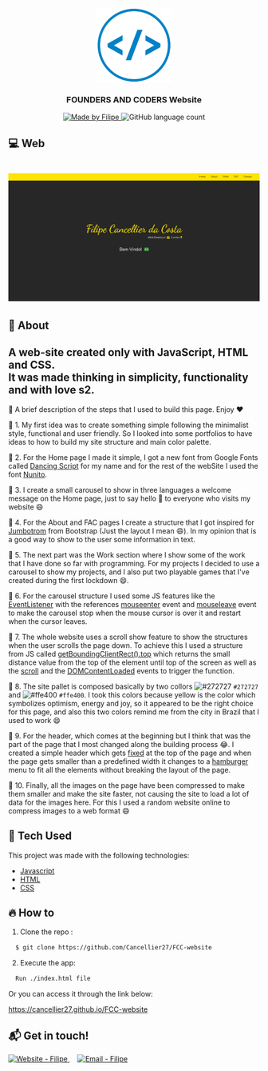 <h3 align="center">
    <img alt="Logo" title="#logo" width="150px" src="./assets/readMe/iconWebDev.png">
    <br><br>
    <b>FOUNDERS AND CODERS Website</b> 
</h3>

<p align="center">
  <a href="https://www.linkedin.com/in/filipe-cancellier-da-costa-8459ab160/">
    <img alt="Made by Filipe" src="https://img.shields.io/badge/made%20by-Filipe-brightgreen">
  </a>

  <img alt="GitHub language count" src="https://img.shields.io/badge/languages-3-brightgreen">

</p>

## :computer: Web

<h1 align="center">
    <img alt="Web" src="./assets/readMe/facWebsite2021.PNG" width="650px">
</h1>

## :bookmark: About

A web-site created only with JavaScript, HTML and CSS.
</br>
It was made thinking in simplicity, functionality and with love s2.
-------------------------------------------------------------------
 
:scroll: A brief description of the steps that I used to build this page. Enjoy :hearts: 

:small_blue_diamond: 1. My first idea was to create something simple following the minimalist style, functional and user friendly. So I looked into some portfolios to have ideas to how to build my site structure and main color palette.

:small_blue_diamond: 2. For the Home page I made it simple, I got a new font from Google Fonts called [Dancing Script](https://fonts.google.com/specimen/Dancing+Script) for my name and for the rest of the webSite I used the font [Nunito](https://fonts.google.com/specimen/Nunito). 

:small_blue_diamond: 3. I create a small carousel to show in three languages a welcome message on the Home page, just to say hello :wave: to everyone who visits my website :smile:

:small_blue_diamond: 4. For the About and FAC pages I create a structure that I got inspired for [Jumbotrom](https://getbootstrap.com/docs/4.0/components/jumbotron/) from Bootstrap (Just the layout I mean :smile:). In my opinion that is a good way to show to the user some information in text.

:small_blue_diamond: 5. The next part was the Work section where I show some of the work that I have done so far with programming. For my projects I decided to use a carousel to show my projects, and I also put two playable games that I've created during the first lockdown :smile:. 

:small_blue_diamond: 6. For the carousel structure I used some JS features like the [EventListener](https://developer.mozilla.org/en-US/docs/Web/API/EventListener) with the references [mouseenter](https://developer.mozilla.org/en-US/docs/Web/API/Element/mouseenter_event) event and [mouseleave](https://developer.mozilla.org/en-US/docs/Web/API/Element/mouseleave_event) event to make the carousel stop when the mouse cursor is over it and restart when the cursor leaves.

:small_blue_diamond: 7. The whole website uses a scroll show feature to show the structures when the user scrolls the page down. To achieve this I used a structure from JS called [getBoundingClientRect().top](https://developer.mozilla.org/en-US/docs/Web/API/Element/getBoundingClientRect) which returns the small distance value from the top of the element until top of the screen as well as the [scroll](https://developer.mozilla.org/en-US/docs/Web/API/Document/scroll_event) and the [DOMContentLoaded](https://developer.mozilla.org/en-US/docs/Web/API/Window/DOMContentLoaded_event) events to trigger the function.

:small_blue_diamond: 8. The site pallet is composed basically by two collors ![#272727](https://via.placeholder.com/15/272727/000000?text=+) `#272727` and ![#ffe400](https://via.placeholder.com/15/ffe400/000000?text=+) `#ffe400`. I took this colors because yellow is the color which symbolizes optimism, energy and joy, so it appeared to be the right choice for this page, and also this two colors remind me from the city in Brazil that I used to work :smile:

:small_blue_diamond: 9. For the header, which comes at the beginning but I think that was the part of the page that I most changed along the building process :joy:. I created a simple header which gets [fixed](https://www.w3schools.com/css/css_positioning.asp) at the top of the page and when the page gets smaller than a predefined width it changes to a [hamburger](https://www.w3schools.com/howto/howto_css_menu_icon.asp) menu to fit all the elements without breaking the layout of the page.

:small_blue_diamond: 10. Finally, all the images on the page have been compressed to make them smaller and make the site faster, not causing the site to load a lot of data for the images here. For this I used a random website online to compress images to a web format :smile:


## :rocket: Tech Used

This project was made with the following technologies:

- [Javascript](https://developer.mozilla.org/en-US/docs/Web/JavaScript)
- [HTML](https://developer.mozilla.org/en-US/docs/Web/HTML)
- [CSS](https://developer.mozilla.org/en-US/docs/Web/CSS)

## :fire: How to

<!-- - ### **Requirements** -->

  <!-- - It's **necessary** **[Node.js](https://nodejs.org/en/)** -->

1. Clone the repo :

```sh
  $ git clone https://github.com/Cancellier27/FCC-website
```

2. Execute the app:

```sh
  Run ./index.html file
```

Or you can access it through the link below:

  <a href="https://cancellier27.github.io/FCC-website" target="_blank" >
  https://cancellier27.github.io/FCC-website
  </a>

## :mailbox_with_mail: Get in touch!

<a href="https://cancellier27.github.io/FCC-website/" target="_blank" >
  <img alt="Website - Filipe" src="https://img.shields.io/badge/Website--%23F8952D?style=social">
</a>&nbsp;&nbsp;&nbsp;
<a href="mailto:filipecancelliercosta@gmail.com" target="_blank" >
  <img alt="Email - Filipe" src="https://img.shields.io/badge/Email--%23F8952D?style=social&logo=gmail">
</a>
